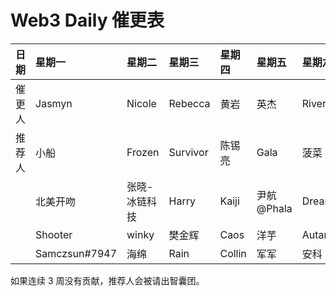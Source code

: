 # Web3 Daily 催更表

|日期|星期一|星期二|星期三|星期四|星期五|星期六|星期天|
|:----|:----|:----|:----|:----|:----|:----|:----|
|催更人|Jasmyn|Nicole|Rebecca|黄岩|英杰|River|加一|
|推荐人|小船|Frozen|Survivor|陈锡亮|Gala|菠菜|Yan|
|    |北美开吻|张晓-冰链科技|Harry|Kaiji|尹航@Phala|Dream|周洋|
|    |Shooter|winky|樊金辉|Caos|洋芋|Autark|Zhangxuesong|
|    |Samczsun#7947|海绵|Rain|Collin|军军|安科|Aaron|

如果连续 3 周没有贡献，推荐人会被请出智囊团。
